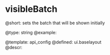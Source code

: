 visibleBatch
=============


@short:
	sets the batch that will be shown initially

@type: string
@example:


@template:	api_config
@defined:	ui.baselayout	
@descr:


